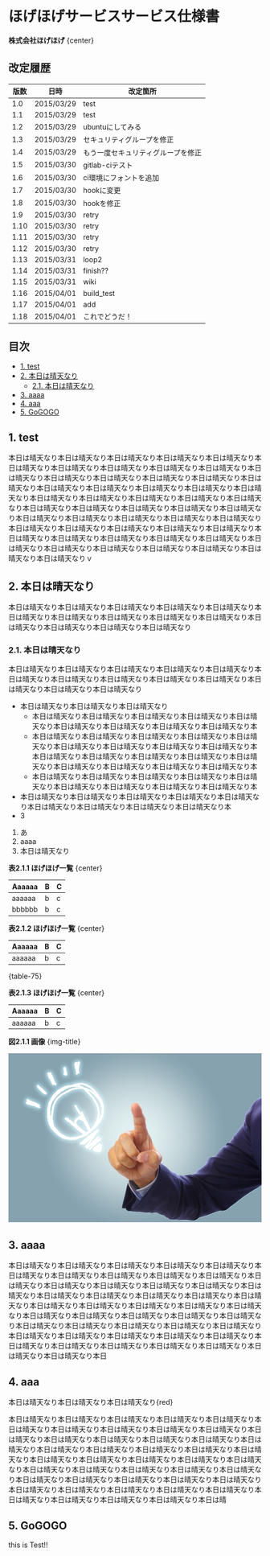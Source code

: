 ﻿# ほげほげサービスサービス仕様書

**株式会社ほげほげ** {center}


## 改定履歴

|版数    |日時    |改定箇所   |
|--------|--------|-----------|
|1.0|2015/03/29|test|
|1.1|2015/03/29|test|
|1.2|2015/03/29|ubuntuにしてみる|
|1.3|2015/03/29|セキュリティグループを修正|
|1.4|2015/03/29|もう一度セキュリティグループを修正|
|1.5|2015/03/30|gitlab-ciテスト|
|1.6|2015/03/30|ci環境にフォントを追加|
|1.7|2015/03/30|hookに変更|
|1.8|2015/03/30|hookを修正|
|1.9|2015/03/30|retry|
|1.10|2015/03/30|retry|
|1.11|2015/03/30|retry|
|1.12|2015/03/30|retry|
|1.13|2015/03/31|loop2|
|1.14|2015/03/31|finish??|
|1.15|2015/03/31|wiki|
|1.16|2015/04/01|build_test|
|1.17|2015/04/01|add|
|1.18|2015/04/01|これでどうだ！|

## 目次

<!-- START doctoc generated TOC please keep comment here to allow auto update -->
<!-- DON'T EDIT THIS SECTION, INSTEAD RE-RUN doctoc TO UPDATE -->
 

- [1. test](#1-test)
- [2. 本日は晴天なり](#2-本日は晴天なり)
  - [2.1. 本日は晴天なり](#21-本日は晴天なり)
- [3. aaaa](#3-aaaa)
- [4. aaa](#4-aaa)
- [5. GoGOGO](#5-gogogo)

<!-- END doctoc generated TOC please keep comment here to allow auto update -->

## 1. test


本日は晴天なり本日は晴天なり本日は晴天なり本日は晴天なり本日は晴天なり本日は晴天なり本日は晴天なり本日は晴天なり本日は晴天なり本日は晴天なり本日は晴天なり本日は晴天なり本日は晴天なり本日は晴天なり本日は晴天なり本日は晴天なり本日は晴天なり本日は晴天なり本日は晴天なり本日は晴天なり本日は晴天なり本日は晴天なり本日は晴天なり本日は晴天なり本日は晴天なり本日は晴天なり本日は晴天なり本日は晴天なり本日は晴天なり本日は晴天なり本日は晴天なり本日は晴天なり本日は晴天なり本日は晴天なり本日は晴天なり本日は晴天なり本日は晴天なり本日は晴天なり本日は晴天なり本日は晴天なり本日は晴天なり本日は晴天なり本日は晴天なり本日は晴天なり本日は晴天なり本日は晴天なり本日は晴天なり本日は晴天なり本日は晴天なり本日は晴天なり本日は晴天なり本日は晴天なり本日は晴天なりｖ


## 2. 本日は晴天なり

本日は晴天なり本日は晴天なり本日は晴天なり本日は晴天なり本日は晴天なり本日は晴天なり本日は晴天なり本日は晴天なり本日は晴天なり本日は晴天なり本日は晴天なり本日は晴天なり本日は晴天なり本日は晴天なり

### 2.1. 本日は晴天なり

本日は晴天なり本日は晴天なり本日は晴天なり本日は晴天なり本日は晴天なり本日は晴天なり本日は晴天なり本日は晴天なり本日は晴天なり本日は晴天なり本日は晴天なり本日は晴天なり本日は晴天なり

 - 本日は晴天なり本日は晴天なり本日は晴天なり
   - 本日は晴天なり本日は晴天なり本日は晴天なり本日は晴天なり本日は晴天なり本日は晴天なり本日は晴天なり本日は晴天なり本日は晴天なり本
   - 本日は晴天なり本日は晴天なり本日は晴天なり本日は晴天なり本日は晴天なり本日は晴天なり本日は晴天なり本日は晴天なり本日は晴天なり本本日は晴天なり本日は晴天なり本日は晴天なり本日は晴天なり本日は晴天なり本日は晴天なり本日は晴天なり本日は晴天なり本日は晴天なり本
   - 本日は晴天なり本日は晴天なり本日は晴天なり本日は晴天なり本日は晴天なり本日は晴天なり本日は晴天なり本日は晴天なり本日は晴天なり本
 - 本日は晴天なり本日は晴天なり本日は晴天なり本日は晴天なり本日は晴天なり本日は晴天なり本日は晴天なり本日は晴天なり本日は晴天なり本
 - 3


 1. あ
 2. aaaa
 3. 本日は晴天なり

**表2.1.1 ほげほげ一覧** {center}

|Aaaaaa|B|C|
|------|---|---|
|aaaaaa|b|c|
|bbbbbb|b|c|

**表2.1.2 ほげほげ一覧** {center}

|Aaaaaa|B|C|
|------|---|---|
|aaaaaa|b|c|
{table-75}

**表2.1.3 ほげほげ一覧** {center}

<div markdown="1" class="table-50">

|Aaaaaa|B|C|
|------|---|---|
|aaaaaa|b|c|

</div>


**図2.1.1 画像** {img-title}

![image](./image/d0749a71d946d1f81ff6b7f5367bf999_s.jpg)


## 3. aaaa

本日は晴天なり本日は晴天なり本日は晴天なり本日は晴天なり本日は晴天なり本日は晴天なり本日は晴天なり本日は晴天なり本日は晴天なり本日は晴天なり本日は晴天なり本日は晴天なり本日は晴天なり本日は晴天なり本日は晴天なり本日は晴天なり本日は晴天なり本日は晴天なり本日は晴天なり本日は晴天なり本日は晴天なり本日は晴天なり本日は晴天なり本日は晴天なり本日は晴天なり本日は晴天なり本日は晴天なり本日は晴天なり本日は晴天なり本日は晴天なり本日は晴天なり本日は晴天なり本日は晴天なり本日は晴天なり本日は晴天なり本日は晴天なり本日は晴天なり本日は晴天なり本日は晴天なり本日は晴天なり本日は晴天なり本日は晴天なり本日は晴天なり本日は晴天なり本日は晴天なり本日は晴天なり本日は晴天なり本日は晴天なり本日

## 4. aaa


本日は晴天なり本日は晴天なり本日は晴天なり{red}

本日は晴天なり本日は晴天なり本日は晴天なり本日は晴天なり本日は晴天なり本日は晴天なり本日は晴天なり本日は晴天なり本日は晴天なり本日は晴天なり本日は晴天なり本日は晴天なり本日は晴天なり本日は晴天なり本日は晴天なり本日は晴天なり本日は晴天なり本日は晴天なり本日は晴天なり本日は晴天なり本日は晴天なり本日は晴天なり本日は晴天なり本日は晴天なり本日は晴天なり本日は晴天なり本日は晴天なり本日は晴天なり本日は晴天なり本日は晴天なり本日は晴天なり本日は晴天なり本日は晴天なり本日は晴天なり本日は晴天なり本日は晴天なり本日は晴天なり本日は晴天なり本日は晴天なり本日は晴天なり本日は晴天なり本日は晴天なり本日は晴天なり本日は晴天なり本日は晴天なり本日は晴

## 5. GoGOGO

this is Test!!
